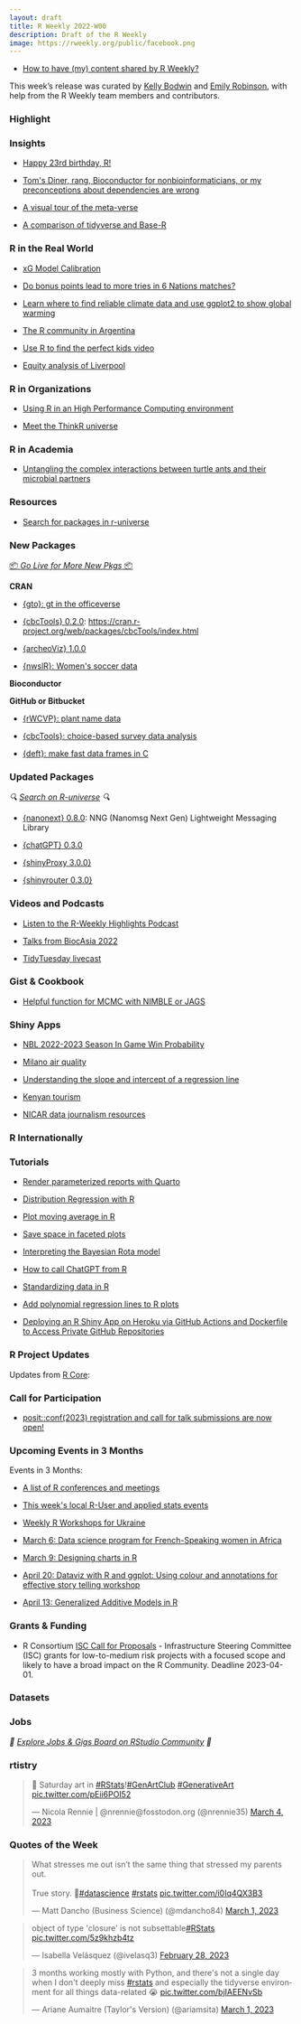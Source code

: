 ```yaml
---
layout: draft
title: R Weekly 2022-W00
description: Draft of the R Weekly
image: https://rweekly.org/public/facebook.png
---
```


- [How to have (my) content shared by R Weekly?](https://github.com/rweekly/rweekly.org#how-to-have-my-content-shared-by-r-weekly)

This week’s release was curated by [Kelly Bodwin]() and [Emily Robinson](), with help from the R Weekly team members and contributors.

### Highlight

### Insights

+ [Happy 23rd birthday, R!](https://www.r-consortium.org/blog/2023/02/28/happy-23rd-birthday-r)

+ [Tom's Diner, rang, Bioconductor for nonbioinformaticians, or my preconceptions about dependencies are wrong](https://chainsawriot.com/postmannheim/2023/02/26/rang.html)

+ [A visual tour of the meta-verse](https://twitter.com/kdpsinghlab/status/1629333016798539776?s=20)

+ [A comparison of tidyverse and Base-R](https://towardsdatascience.com/tidyverse-vs-base-r-how-to-choose-the-best-framework-for-you-29b702bdb384)

### R in the Real World

+ [xG Model Calibration](https://tonyelhabr.rbind.io/posts/opta-xg-model-calibration/)

+ [Do bonus points lead to more tries in 6 Nations matches?](https://www.etiennebacher.com/posts/2023-03-01-do-bonus-points-lead-to-more-tries-in-6-nations-matches/)

+ [Learn where to find reliable climate data and use ggplot2 to show global warming](https://codingthepast.com/2023/01/24/Historical-Weather-Data.html)

+ [The R community in Argentina](https://www.r-consortium.org/blog/2023/03/02/adoption-and-expansion-of-r-in-human-resources-in-argentina)

+ [Use R to find the perfect kids video](https://towardsdatascience.com/r-for-data-analysis-how-to-find-the-perfect-cocomelon-video-for-your-kids-833d6b2d9267)

+ [Equity analysis of Liverpool](https://github.com/aelissa/LCR_20MN)

### R in Organizations

+ [Using R in an High Performance Computing environment](https://www.r-bloggers.com/2023/03/using-r-in-an-high-performance-computing-environment/)

+ [Meet the ThinkR universe](https://ropensci.org/blog/2023/02/28/r-universe-stars-2-en/)

### R in Academia

+ [Untangling the complex interactions between turtle ants and their microbial partners](https://animalmicrobiome.biomedcentral.com/articles/10.1186/s42523-022-00223-7)

### Resources

+ [Search for packages in r-universe](https://ropensci.org/blog/2023/02/27/runiverse-discovering/)

### New Packages

<p class="added-hostname"><a href="https://rweekly.org/live" target="_blank" class="externalLink">📦 <i>Go Live for More New Pkgs</i> 📦</a></p>

**CRAN**

+ [{gto}: gt in the officeverse](https://github.com/GSK-Biostatistics/gto)

- [{cbcTools} 0.2.0](https://github.com/jhelvy/cbcTools): https://cran.r-project.org/web/packages/cbcTools/index.html

+ [{archeoViz} 1.0.0](https://cran.r-project.org/web/packages/archeoViz/index.html)

+ [{nwslR}: Women's soccer data](https://github.com/nwslR/nwslR)

**Bioconductor**

**GitHub or Bitbucket**

+ [{rWCVP}: plant name data](https://matildabrown.github.io/rWCVP/)

+ [{cbcTools}: choice-based survey data analysis](https://jhelvy.github.io/cbcTools/)

+ [{deft}: make fast data frames in C](https://github.com/coolbutuseless/deft)

### Updated Packages

<i>🔍 [Search on R-universe](https://r-universe.dev/search/) 🔍</i>

+ [{nanonext} 0.8.0](https://cran.r-project.org/package=nanonext): NNG (Nanomsg Next Gen) Lightweight Messaging Library

+ [{chatGPT} 0.3.0](https://cran.r-project.org/web/packages/chatgpt/)

- [{shinyProxy 3.0.0}](https://www.r-bloggers.com/2023/03/shinyproxy-3-0-0/)

- [{shinyrouter 0.3.0}](https://appsilon.github.io/shiny.router/)

### Videos and Podcasts

- [Listen to the R-Weekly Highlights Podcast](https://rweekly.fireside.fm/)

- [Talks from BiocAsia 2022](https://www.youtube.com/playlist?list=PLdl4u5ZRDMQRjQRyAlm4KpRbs1AD1ZODk)

- [TidyTuesday livecast](https://www.youtube.com/watch?v=TUaMflYc7CQ)

### Gist & Cookbook

+ [Helpful function for MCMC with NIMBLE or JAGS](https://masonfidino.com/split_mcmc/)

### Shiny Apps

+ [NBL 2022-2023 Season In Game Win Probability]([https://t.co/CjDNaM3UqZ](https://nbl-r-shiny.herokuapp.com/))

+ [Milano air quality](https://othomantegazza.github.io/milano-air-quality-v2/)

+ [Understanding the slope and intercept of a regression line](https://ellaudet.shinyapps.io/Linear_Model/)

+ [Kenyan tourism](https://rpubs.com/marymuthee/tourism)

+ [NICAR data journalism resources](https://www.machlis.com/nicar/)

### R Internationally

### Tutorials

+ [Render parameterized reports with Quarto](https://www.jhelvy.com/posts/2023-02-28-parameterized-pdfs-with-quarto/)

+ [Distribution Regression with R](https://arelbundock.com/posts/distribution_regression/)

+ [Plot moving average in R](https://datacornering.com/plot-moving-average-in-r-using-ggplot2/)

+ [Save space in faceted plots](https://ikashnitsky.github.io/2023/shrink-space/index.html)

+ [Interpreting the Bayesian Rota model](https://masonfidino.com/interpret_rota_model/)

+ [How to call ChatGPT from R](https://www.sumsar.net/blog/call-chatgpt-from-r/)

+ [Standardizing data in R](https://www.marsja.se/how-to-standardize-data-in-r-numeric-only/?utm_source=twitter&utm_medium=website&utm_campaign=SocialSnap)

+ [Add polynomial regression lines to R plots](https://statisticsglobe.com/add-polynomial-regression-line-plot-r)


<!--<div class="post-more-begin></div><div class="post-more-end"></div>-->

+ [Deploying an R Shiny App on Heroku via GitHub Actions and Dockerfile to Access Private GitHub Repositories](https://www.dontblamethedata.com/blog/deploy-r-shiny-heroku-docker-github-actions/)

### R Project Updates

Updates from [R Core](http://developer.r-project.org/blosxom.cgi/R-devel/NEWS):

### Call for Participation

+ [posit::conf(2023) registration and call for talk submissions are now open!](https://posit.co/blog/posit-conf-2023-registration-open/)

### Upcoming Events in 3 Months

Events in 3 Months:

- [A list of R conferences and meetings](https://jumpingrivers.github.io/meetingsR/events.html)

- [This week's local R-User and applied stats events](https://community.rstudio.com/c/irl)

+ [Weekly R Workshops for Ukraine](https://sites.google.com/view/dariia-mykhailyshyna/main/r-workshops-for-ukraine)

+ [March 6: Data science program for French-Speaking women in Africa](https://www.r-consortium.org/blog/2023/03/02/data-science-program-for-french-speaking-women-in-africa)

+ [March 9: Designing charts in R](https://www.eventbrite.com/e/dvs-masterclass-designing-charts-in-r-tickets-559100674167)

+ [April 20: Dataviz with R and ggplot: Using colour and annotations for effective story telling workshop](https://www.r-bloggers.com/2023/03/dataviz-with-r-and-ggplot-using-colour-and-annotations-for-effective-story-telling-workshop/)

+ [April 13: Generalized Additive Models in R](https://www.r-bloggers.com/2023/03/generalized-additive-models-in-r-workshop/)



### Grants & Funding

+ R Consortium [ISC Call for Proposals](https://www.r-consortium.org/all-projects/call-for-proposals) - Infrastructure Steering Committee (ISC) grants for low-to-medium risk projects with a focused scope and likely to have a broad impact on the R Community. Deadline 2023-04-01.

### Datasets



### Jobs

<i>💼 [Explore Jobs & Gigs Board on RStudio Community](https://community.rstudio.com/c/jobs/) 💼</i>

### rtistry

<blockquote class="twitter-tweet"><p lang="en" dir="ltr">💙 Saturday art in <a href="https://twitter.com/hashtag/RStats?src=hash&amp;ref_src=twsrc%5Etfw">#RStats</a>!<a href="https://twitter.com/hashtag/GenArtClub?src=hash&amp;ref_src=twsrc%5Etfw">#GenArtClub</a> <a href="https://twitter.com/hashtag/GenerativeArt?src=hash&amp;ref_src=twsrc%5Etfw">#GenerativeArt</a> <a href="https://t.co/pEii6POI52">pic.twitter.com/pEii6POI52</a></p>&mdash; Nicola Rennie | @nrennie@fosstodon.org (@nrennie35) <a href="https://twitter.com/nrennie35/status/1632056818410180608?ref_src=twsrc%5Etfw">March 4, 2023</a></blockquote> <script async src="https://platform.twitter.com/widgets.js" charset="utf-8"></script>

### Quotes of the Week

<blockquote class="twitter-tweet"><p lang="en" dir="ltr">What stresses me out isn’t the same thing that stressed my parents out. <br><br>True story. 🧵<a href="https://twitter.com/hashtag/datascience?src=hash&amp;ref_src=twsrc%5Etfw">#datascience</a> <a href="https://twitter.com/hashtag/rstats?src=hash&amp;ref_src=twsrc%5Etfw">#rstats</a> <a href="https://t.co/i0Iq4QX3B3">pic.twitter.com/i0Iq4QX3B3</a></p>&mdash; Matt Dancho (Business Science) (@mdancho84) <a href="https://twitter.com/mdancho84/status/1631010040260841488?ref_src=twsrc%5Etfw">March 1, 2023</a></blockquote> <script async src="https://platform.twitter.com/widgets.js" charset="utf-8"></script>

<blockquote class="twitter-tweet"><p lang="en" dir="ltr">object of type &#39;closure&#39; is not subsettable<a href="https://twitter.com/hashtag/RStats?src=hash&amp;ref_src=twsrc%5Etfw">#RStats</a> <a href="https://t.co/5z9khzb4tz">pic.twitter.com/5z9khzb4tz</a></p>&mdash; Isabella Velásquez (@ivelasq3) <a href="https://twitter.com/ivelasq3/status/1630693406086430720?ref_src=twsrc%5Etfw">February 28, 2023</a></blockquote> <script async src="https://platform.twitter.com/widgets.js" charset="utf-8"></script>

<blockquote class="twitter-tweet"><p lang="en" dir="ltr">3 months working mostly with Python, and there&#39;s not a single day when I don&#39;t deeply miss <a href="https://twitter.com/hashtag/rstats?src=hash&amp;ref_src=twsrc%5Etfw">#rstats</a> and especially the tidyverse environment for all things data-related 😭 <a href="https://t.co/bjIAEENvSb">pic.twitter.com/bjIAEENvSb</a></p>&mdash; Ariane Aumaitre (Taylor&#39;s Version) (@ariamsita) <a href="https://twitter.com/ariamsita/status/1630931733892800515?ref_src=twsrc%5Etfw">March 1, 2023</a></blockquote> <script async src="https://platform.twitter.com/widgets.js" charset="utf-8"></script>
